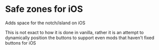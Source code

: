 # Safe zones for iOS

Adds space for the notch/island on iOS

<cr>This is not exact to how it is done in vanilla, rather it is an attempt to dynamically position the buttons to support even mods that haven't fixed buttons for iOS</c>